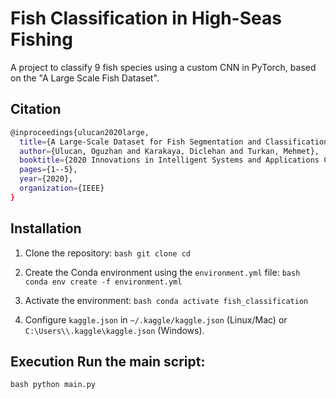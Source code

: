 # Fish Classification in High-Seas Fishing 

A project to classify 9 fish species using a custom CNN in PyTorch, based on the "A Large Scale Fish Dataset". 

## Citation 

``` bash
@inproceedings{ulucan2020large, 
  title={A Large-Scale Dataset for Fish Segmentation and Classification}, 
  author={Ulucan, Oguzhan and Karakaya, Diclehan and Turkan, Mehmet},
  booktitle={2020 Innovations in Intelligent Systems and Applications Conference (ASYU)}, 
  pages={1--5}, 
  year={2020}, 
  organization={IEEE} 
} 
```

## Installation 

1. Clone the repository: ```bash git clone cd ``` 

2. Create the Conda environment using the `environment.yml` file: ```bash conda env create -f environment.yml ``` 

3. Activate the environment: ```bash conda activate fish_classification ``` 

4. Configure `kaggle.json` in `~/.kaggle/kaggle.json` (Linux/Mac) or `C:\Users\\.kaggle\kaggle.json` (Windows). 

## Execution Run the main script: 

```bash python main.py ```